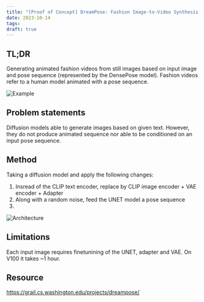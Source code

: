 ```yaml
---
title: "[Proof of Concept] DreamPose: Fashion Image-to-Video Synthesis via Stable Diffusion"
date: 2023-10-14
tags: 
draft: true
---
```


## TL;DR
Generating animated fashion videos from still images based on input image and pose sequence (represented by the DensePose model). Fashion videos refer to a human model animated with a pose sequence.

![Example](/posts/20231120_dream_pose/pose_sequence.png#center)

## Problem statements
Diffusion models able to generate images based on given text. However, they do not produce animated sequence nor able to be conditioned on an input pose sequence.


## Method 
Taking a diffusion model and apply the following changes:
1. Insread of the CLIP text encoder, replace by CLIP image encoder + VAE encoder + Adapter
2. Along with a random noise, feed the UNET model a pose sequence
3. 


![Architecture](/posts/20231120_dream_pose/architecture.png#center)

## Limitations
Each input image requires finetunining of the UNET, adapter and VAE. On V100 it takes  ~1 hour.



## Resource
<https://grail.cs.washington.edu/projects/dreampose/>
